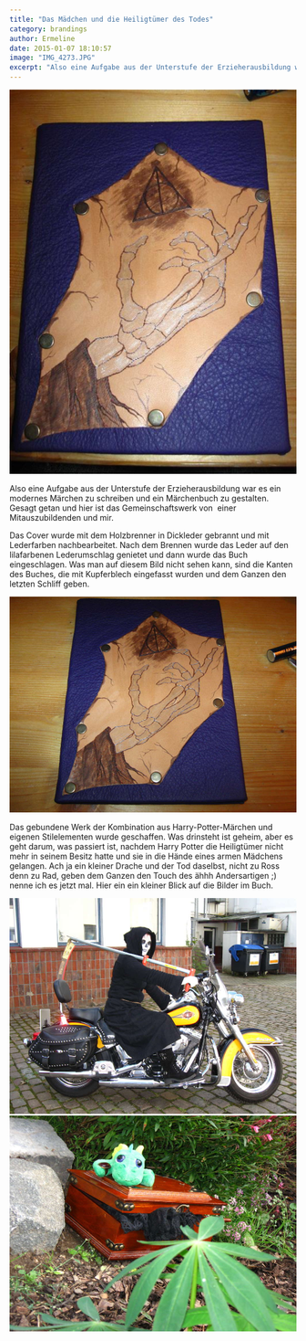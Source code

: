 ```yaml
---
title: "Das Mädchen und die Heiligtümer des Todes"
category: brandings
author: Ermeline
date: 2015-01-07 18:10:57
image: "IMG_4273.JPG"
excerpt: "Also eine Aufgabe aus der Unterstufe der Erzieherausbildung war es ein modernes Märchen zu schreiben und ein Märchenbuch zu gestalten."
---
```


![Buchdeckel nah](IMG_4273.JPG)

Also eine Aufgabe aus der Unterstufe der Erzieherausbildung war es ein modernes Märchen zu schreiben und ein Märchenbuch zu gestalten. Gesagt getan und hier ist das Gemeinschaftswerk von  einer Mitauszubildenden und mir.

Das Cover wurde mit dem Holzbrenner in Dickleder gebrannt und mit Lederfarben nachbearbeitet. Nach dem Brennen wurde das Leder auf den lilafarbenen Lederumschlag genietet und dann wurde das Buch eingeschlagen. Was man auf diesem Bild nicht sehen kann, sind die Kanten des Buches, die mit Kupferblech eingefasst wurden und dem Ganzen den letzten Schliff geben.

![Buchdeckel](IMG_4274.JPG)

Das gebundene Werk der Kombination aus Harry-Potter-Märchen und eigenen Stilelementen wurde geschaffen. Was drinsteht ist geheim, aber es geht darum, was passiert ist, nachdem Harry Potter die Heiligtümer nicht mehr in seinem Besitz hatte und sie in die Hände eines armen Mädchens gelangen. Ach ja ein kleiner Drache und der Tod daselbst, nicht zu Ross denn zu Rad, geben dem Ganzen den Touch des ähhh Andersartigen ;) nenne ich es jetzt mal. Hier ein ein kleiner Blick auf die Bilder im Buch.

![Tod auf Harley Davidson](IMG_4289.jpg)
![Drache auf Schatulle](IMG_4282.jpg)
